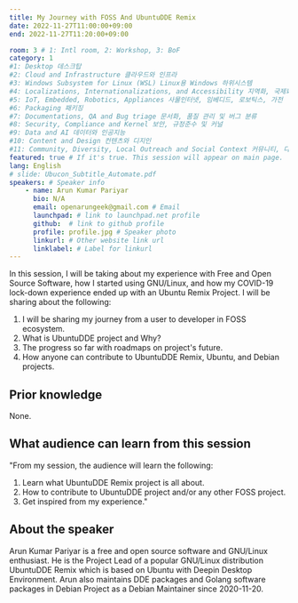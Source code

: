 ```yaml
---
title: My Journey with FOSS And UbuntuDDE Remix
date: 2022-11-27T11:00:00+09:00
end: 2022-11-27T11:20:00+09:00

room: 3 # 1: Intl room, 2: Workshop, 3: BoF
category: 1
#1: Desktop 데스크탑
#2: Cloud and Infrastructure 클라우드와 인프라
#3: Windows Subsystem for Linux (WSL) Linux용 Windows 하위시스템
#4: Localizations, Internationalizations, and Accessibility 지역화, 국제화 및 접근성
#5: IoT, Embedded, Robotics, Appliances 사물인터넷, 임베디드, 로보틱스, 가전
#6: Packaging 패키징
#7: Documentations, QA and Bug triage 문서화, 품질 관리 및 버그 분류
#8: Security, Compliance and Kernel 보안, 규정준수 및 커널
#9: Data and AI 데이터와 인공지능
#10: Content and Design 컨텐츠와 디지인
#11: Community, Diversity, Local Outreach and Social Context 커뮤니티, 다양성, 지역 사회 협력과 사회적 관점
featured: true # If it's true. This session will appear on main page.
lang: English
# slide: Ubucon_Subtitle_Automate.pdf
speakers: # Speaker info
    - name: Arun Kumar Pariyar
      bio: N/A
      email: openarungeek@gmail.com # Email
      launchpad: # link to launchpad.net profile
      github:  # link to github profile
      profile: profile.jpg # Speaker photo
      linkurl: # Other website link url
      linklabel: # Label for linkurl
---
```

In this session, I will be taking about my experience with Free and Open Source Software, how I started using GNU/Linux, and how my COVID-19 lock-down experience ended up with an Ubuntu Remix Project. I will be sharing about the following:
1. I will be sharing my journey from a user to developer in FOSS ecosystem.
2. What is UbuntuDDE project and Why?
3. The progress so far with roadmaps on project's future.
4. How anyone can contribute to UbuntuDDE Remix, Ubuntu, and Debian projects.

## Prior knowledge
None.

## What audience can learn from this session
"From my session, the audience will learn the following:
1. Learn what UbuntuDDE Remix project is all about.
2. How to contribute to UbuntuDDE project and/or any other FOSS project.
3. Get inspired from my experience."

## About the speaker
Arun Kumar Pariyar is a free and open source software and GNU/Linux enthusiast.
He is the Project Lead of a popular GNU/Linux distribution UbuntuDDE Remix which is based on Ubuntu with Deepin Desktop Environment.
Arun also maintains DDE packages and Golang software packages in Debian Project as a Debian Maintainer since 2020-11-20.